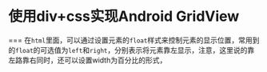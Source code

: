 # 使用div+css实现Android GridView
===
在`html`里面，可以通过设置元素的`float`样式来控制元素的显示位置，常用到的`float`的可选值为`left`和`right`，分别表示将元素靠左显示，注意，这里说的靠左路靠右同时，还可以设置width为百分比的形式，

